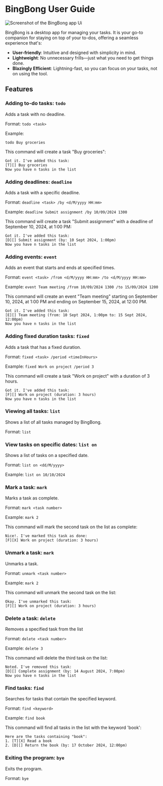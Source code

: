 # BingBong User Guide

![Screenshot of the BingBong app Ui](/Ui.png)

BingBong is a desktop app for managing your tasks. It is your go-to companion for staying on top of your to-dos, offering a seamless experience that's:

- **User-friendly**: Intuitive and designed with simplicity in mind.
- **Lightweight**: No unnecessary frills—just what you need to get things done.
- **Blazingly Efficient**: Lightning-fast, so you can focus on your tasks, not on using the tool.

## Features

### Adding to-do tasks: `todo`

Adds a task with no deadline.

Format: `todo <task>`

Example:

`todo Buy groceries`

This command will create a task "Buy groceries":
```
Got it. I've added this task: 
[T][] Buy groceries
Now you have n tasks in the list
```

### Adding deadlines: `deadline`

Adds a task with a specific deadline.

Format: `deadline <task> /by <d/M/yyyy HH:mm>`

Example:
`deadline Submit assignment /by 10/09/2024 1300`

This command will create a task "Submit assignment" with a deadline of September 10, 2024, at 1:00 PM:
```
Got it. I've added this task: 
[D][] Submit assignment (by: 10 Sept 2024, 1:00pm)
Now you have n tasks in the list
```

### Adding events: `event`

Adds an event that starts and ends at specified times.

Format: `event <task> /from <d/M/yyyy HH:mm> /to <d/M/yyyy HH:mm>`

Example:
`event Team meeting /from 10/09/2024 1300 /to 15/09/2024 1200`

This command will create an event "Team meeting" starting on September 10, 2024, at 1:00 PM and ending on September 15, 2024, at 12:00 PM.

```
Got it. I've added this task: 
[E][] Team meeting (from: 10 Sept 2024, 1:00pm to: 15 Sept 2024, 12:00pm)
Now you have n tasks in the list
```

### Adding fixed duration tasks: `fixed`

Adds a task that has a fixed duration.

Format: `fixed <task> /period <timeInHours>`

Example:
`fixed Work on project /period 3`

This command will create a task "Work on project" with a duration of 3 hours.

```
Got it. I've added this task: 
[F][] Work on project (duration: 3 hours)
Now you have n tasks in the list
```

### Viewing all tasks: `list`

Shows a list of all tasks managed by BingBong.

Format: `list`

### View tasks on specific dates: `list on`

Shows a list of tasks on a specified date.

Format: `list on <dd/M/yyyy>`

Example: `list on 10/10/2024`

### Mark a task: `mark`

Marks a task as complete.

Format: `mark <task number>`

Example:
`mark 2`

This command will mark the second task on the list as complete:

```
Nice!. I've marked this task as done: 
[F][X] Work on project (duration: 3 hours)
```

### Unmark a task: `mark`

Unmarks a task.

Format: `unmark <task number>`

Example:
`mark 2`

This command will unmark the second task on the list:

```
Okay. I've unmarked this task: 
[F][] Work on project (duration: 3 hours)
```

### Delete a task: `delete`

Removes a specified task from the list

Format: `delete <task number>`

Example:
`delete 3`

This command will delete the third task on the list:
```
Noted. I've removed this task: 
[D][] Complete assignment (by: 14 August 2024, 7:00pm)
Now you have n tasks in the list
```

### Find tasks: `find`

Searches for tasks that contain the specified keyword.

Format: `find <keyword>`

Example:
`find book`

This command will find all tasks in the list with the keyword 'book':
 ```
 Here are the tasks containing "book":
 1. [T][X] Read a book
 2. [D][] Return the book (by: 17 October 2024, 12:00pm)
 ```

### Exiting the program: `bye`

Exits the program.

Format: `bye`